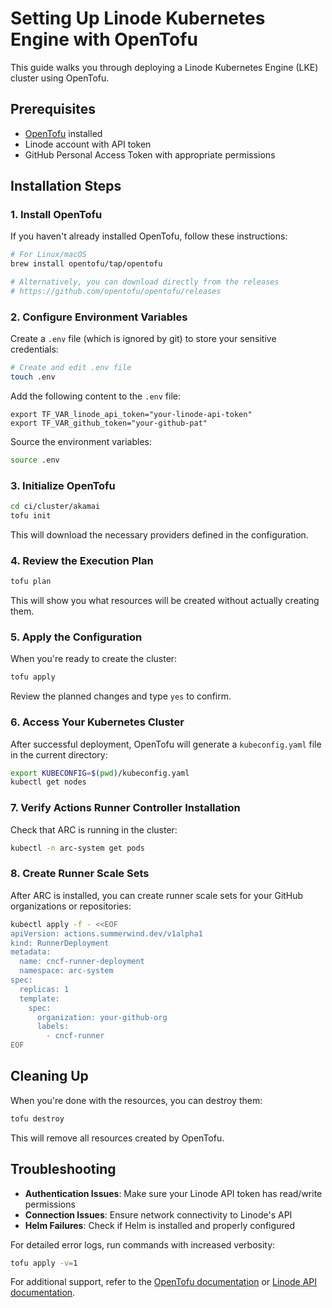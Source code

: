# Setting Up Linode Kubernetes Engine with OpenTofu

This guide walks you through deploying a Linode Kubernetes Engine (LKE) cluster using OpenTofu.

## Prerequisites

- [OpenTofu](https://opentofu.org/docs/intro/install/) installed
- Linode account with API token
- GitHub Personal Access Token with appropriate permissions

## Installation Steps

### 1. Install OpenTofu

If you haven't already installed OpenTofu, follow these instructions:

```bash
# For Linux/macOS
brew install opentofu/tap/opentofu

# Alternatively, you can download directly from the releases
# https://github.com/opentofu/opentofu/releases
```

### 2. Configure Environment Variables

Create a `.env` file (which is ignored by git) to store your sensitive credentials:

```bash
# Create and edit .env file
touch .env
```

Add the following content to the `.env` file:

```
export TF_VAR_linode_api_token="your-linode-api-token"
export TF_VAR_github_token="your-github-pat"
```

Source the environment variables:

```bash
source .env
```

### 3. Initialize OpenTofu

```bash
cd ci/cluster/akamai
tofu init
```

This will download the necessary providers defined in the configuration.

### 4. Review the Execution Plan

```bash
tofu plan
```

This will show you what resources will be created without actually creating them.

### 5. Apply the Configuration

When you're ready to create the cluster:

```bash
tofu apply
```

Review the planned changes and type `yes` to confirm.

### 6. Access Your Kubernetes Cluster

After successful deployment, OpenTofu will generate a `kubeconfig.yaml` file in the current directory:

```bash
export KUBECONFIG=$(pwd)/kubeconfig.yaml
kubectl get nodes
```

### 7. Verify Actions Runner Controller Installation

Check that ARC is running in the cluster:

```bash
kubectl -n arc-system get pods
```

### 8. Create Runner Scale Sets

After ARC is installed, you can create runner scale sets for your GitHub organizations or repositories:

```bash
kubectl apply -f - <<EOF
apiVersion: actions.summerwind.dev/v1alpha1
kind: RunnerDeployment
metadata:
  name: cncf-runner-deployment
  namespace: arc-system
spec:
  replicas: 1
  template:
    spec:
      organization: your-github-org
      labels:
        - cncf-runner
EOF
```

## Cleaning Up

When you're done with the resources, you can destroy them:

```bash
tofu destroy
```

This will remove all resources created by OpenTofu.

## Troubleshooting

- **Authentication Issues**: Make sure your Linode API token has read/write permissions
- **Connection Issues**: Ensure network connectivity to Linode's API
- **Helm Failures**: Check if Helm is installed and properly configured

For detailed error logs, run commands with increased verbosity:

```bash
tofu apply -v=1
```

For additional support, refer to the [OpenTofu documentation](https://opentofu.org/docs/) or [Linode API documentation](https://www.linode.com/docs/api/).
